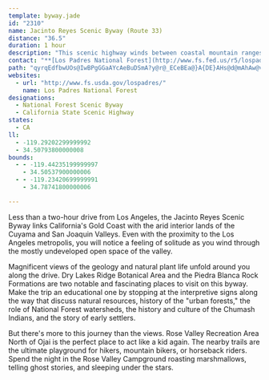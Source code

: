 ```yaml
---
template: byway.jade
id: "2310"
name: Jacinto Reyes Scenic Byway (Route 33)
distance: "36.5"
duration: 1 hour
description: "This scenic highway winds between coastal mountain ranges and the Central Valley, past landscapes of pine forests and semi-desert vegetation."
contact: "**[Los Padres National Forest](http://www.fs.fed.us/r5/lospadres/)**\r\n<br />\r\n805-968-6640, 805-968-6790 TTY"
path: "qyrqEdfbwUOs@IwBPgGGaAYcAeBuDSmA?y@r@_ECeBEa@}A{DE}AHs@d@mAhAw@vAGxA`@x@b@d@Fx@M^Qr@u@Re@d@kDhA{Bd@cB?o@e@kBCqAbAqHQ_Be@cAuCyBeLuNo@OoADgAz@eB^iAMm@SuC}CyQiPsBgAmBk@oBAcRl@cAP_A`@y@j@c@f@i@~@e@`BIrBLjBp@xBtIhPrBrBbAPtDSfA?lALhAr@^d@d@`AZvAFjAIrAy@bEDxBXp@bClBXrAEp@c@lAgAl@g@Di@Ki@[wCqGe@i@_@Qs@?y@Le@XmApAs@Ju@UUUSs@C_Al@_BNaAKwASg@i@s@oCkBkFsA[Q_@g@}@mCeAkAi@MyA?s@e@e@yAs@{F_@kB_@k@cCsAcAuA_A}@gCg@k@a@c@oAUcFW}@i@s@yBy@o@KsCV[AsBeBs@Q_AJYLm@l@WJw@?_@SU_@IeAXaBIgBToBh@i@nAQlBk@l@a@T_@Xw@Dg@EmA}B_FcAaAoAQoBDm@S[_@y@aE]]_Ba@o@s@YiAIuBe@mAy@q@w@SyAEu@k@[aAOkDs@{ByBaGcBsB_AcBi@yAYgBImDz@{NOyAa@_B?{AN}@hDqIRcA@m@Gs@Yy@aHiH_CcFOi@@_A^mA^e@~@Wf@F`@Vb@l@t@lCp@p@n@P~BRzEx@dAf@~@r@|@pA^r@b@dBPtAH|DhAnEBjAa@~DLhAb@|@ZTvAh@v@@p@Mz@_ARm@D}@Ey@sAqHs@_GQc@cAgA_@{@c@_EeBoHq@qAa@]y@[_@e@cC{HM_ALoCMuAoGmXSsAOyBNyEIy@_@eA_Aq@c@GuAFi@ZwBtBs@Xu@Bo@Q_@SsAkB}@k@eAEu@b@c@`Aa@xDyDfKKrBNdDOxAoChHy@z@iA\\y@?g@KaAe@}@o@oAoBcB{D_AoAyBeBwDeBiBqByBs@sAMcAFcBh@}AfAyHfHwA`BiEfH_AdAi@^o@PiBLcAVs@`@i@x@[jBClEQbBWp@u@~@cAp@mDrAo@f@y@|@s@hBiAzX_@d^L`B^lBd@pB~BlHl@fCPrAPzIF|SK`Ce@pBsAjCsBnB_Bp@aIlByADcB_@c@SiA}AoCuL}@cBi@_@yAi@cG\\mAE}Be@sEyC}d@s\\qBeA}AMcBTcDjA_BL}@MuAg@uJaJo@QgARoAdAqIlFsAtAuAnDc@f@WLqF?oAx@kIrGiAdAs@~@_@rAIz@H|Db@zCnAhDDpBEv@[`AgC~DGfAHp@`@r@rF`EXZTt@DzAeAlFSdEq@lBq@n@e@V}Ex@}A`@u@h@_@r@Of@m@tG?h@l@rCDz@Ij@_A`Dy@dGcBnEKdA@fAOpAi@fAu@d@o@FcAIiA@o@Re@d@c@fAYdLUrBm@dAoCzBY`@Yv@Il@?lAd@|BjCtIVrBBfCUpB}@hCoErFi@lAYdAIj@?xBZxIFhDOvB_@fBy@fBsA~A}BtAcB^}AJq@\\s@r@_@rAEz@NxAzBxFf@pBNtA@pBWdBi@`BmCrDi@lAUfACvAHjAb@tArC~Dt@lBj@xFh@nIO`Ca@|AcBbDsAbDSlA?~FKnAc@rBeClGm@rDIdABfC|BbV?dDYfBmBlHuPfi@yBtCeK~HoBdBy@hA_@pASpAInBHdBXzATv@|FfHx@xA|B`HNfAN~CAfBW|Bu@rCy@`BmAxAyW|SsA|AeAfCwAnGIvAXtCZvAp@tENzE?fEGdAK~@_AlC_@p@cCrC{@dBWfAc@zE_@pB[`AmApBwJ`JiBlA{F`DmE~CyAnByBpFiAxAeAt@sBn@cCFkCe@qBB{IzAsAF}BEiB[gKqCaBY_DEuAPmEjAgBL}HVsC_@aFsBoBIy@NqGtC}@ReTxB{BEaARcCxAs@PaAGoAq@aAYy@?eARsAp@mC`EyB~A}FlCaOtH{@Vu@FuAMq@YaA_Ag@_AU{@KcACaHKq@Y}@]e@_Ao@u@Gq@JuAx@_@l@_CxHS~ABzAxArHDd@C~Ak@nGDxBdBnQFtAI|@[`Bw@hAsB`A}@R{@AcBe@eAk@i@k@o@oBGqA?gDEq@Ys@y@sAeCuCwByBkAy@}@Uo@Ag@Do@^q@`AYr@cAxF_A~@}BjAo@@e@SmBkDe@[}By@]Y[y@YkDy@gCA_@PuArAcBZ{@EgBUq@{ByCaAmAy@q@qFaBeCkC[SaASoADgEx@o@l@cAfBu@b@YF_@Gc@c@[e@[iAGk@Hs@Pk@RSrA_APy@TaCf@w@jBgAtAe@xESvF}A^g@Je@?o@Qq@s@_@u@@}ApA}@JkDm@mC@iCy@cAMy@FmH~By@Dg@Wi@{@A]ToK?y@OgBoBaFaBgFGk@BeBJy@j@gB~@_BZmABs@Kq@Uk@m@{@s@m@{@OcABw@Nq@\\o@j@cAnAk@bBSzD?bJv@rOLfFKrB_BhI]nAk@x@i@Xi@Fs@EqE_C_GyB}A[cCKyERaAEiDg@eAA}Be@y@e@e@s@SkANqUKeDo@{FEwBf@kY[gDmAsDyAmBiEeEeEuD{BmAoA_@kAKwGQyEDsBb@uB`AiAz@gApAy@xAo@dByE|S}@zByB|DaK|K}ElEqIzIyQfSmCzDcHhOo@~@s@r@kAp@}@TqE|@gTfFoFfBmd@hUoRhKiDjAcNjDyDfByEtCkVfPuCzA{E|CyBdBcDnDkMtPqK`MyAnAoMpFcCxAmBrB_ClEuC`E_FdFkJvHsJdLi@`@iAb@iM`DoClAgBfAu@l@mD|D{LbMkN`PwFnEaRdLsHtDw|@bYcHrC{ExCuCzAmCv@aJlD_@ZwAdCaAjAi@d@cEfBmBxAsAjByEtIcAfAsCzBcArBy@~F{@lB}C~Ds@x@iAx@wD`AiAh@wAfAeAlAu@vAY`AcEvQ}@~CeA`BaDpCkClFmB~A"
websites: 
  - url: "http://www.fs.usda.gov/lospadres/"
    name: Los Padres National Forest
designations: 
  - National Forest Scenic Byway
  - California State Scenic Highway
states: 
  - CA
ll: 
  - -119.29202299999992
  - 34.50793800000008
bounds: 
  - - -119.44235199999997
    - 34.50537900000006
  - - -119.23420699999991
    - 34.78741800000006

---
```


<p>Less than a two-hour drive from Los Angeles, the Jacinto Reyes
Scenic Byway links California's Gold Coast with the arid interior
lands of the Cuyama and San Joaquin Valleys. Even with the
proximity to the Los Angeles metropolis, you will notice a feeling
of solitude as you wind through the mostly undeveloped open space
of the valley.</p>
<p>Magnificent views of the geology and natural plant life unfold
around you along the drive. Dry Lakes Ridge Botanical Area and the
Piedra Blanca Rock Formations are two notable and fascinating
places to visit on this byway. Make the trip an educational one by
stopping at the interpretive signs along the way that discuss
natural resources, history of the "urban forests," the role of
National Forest watersheds, the history and culture of the Chumash
Indians, and the story of early settlers.</p>
<p>But there's more to this journey than the views. Rose Valley
Recreation Area North of Ojai is the perfect place to act like a
kid again. The nearby trails are the ultimate playground for
hikers, mountain bikers, or horseback riders. Spend the night in
the Rose Valley Campground roasting marshmallows, telling ghost
stories, and sleeping under the stars.</p>
